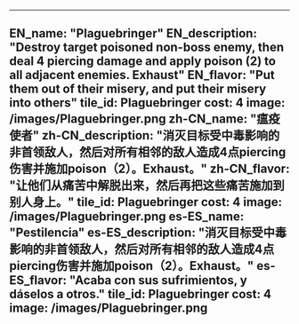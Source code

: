 ---

EN_name: "Plaguebringer"
EN_description: "Destroy target poisoned non-boss enemy, then deal 4 piercing damage and apply poison (2) to all adjacent enemies. Exhaust"
EN_flavor: "Put them out of their misery, and put their misery into others"
tile_id: Plaguebringer
cost: 4
image: /images/Plaguebringer.png
zh-CN_name: "瘟疫使者"
zh-CN_description: "消灭目标受中毒影响的非首领敌人，然后对所有相邻的敌人造成4点piercing伤害并施加poison（2）。Exhaust。"
zh-CN_flavor: "让他们从痛苦中解脱出来，然后再把这些痛苦施加到别人身上。"
tile_id: Plaguebringer
cost: 4
image: /images/Plaguebringer.png
es-ES_name: "Pestilencia"
es-ES_description: "消灭目标受中毒影响的非首领敌人，然后对所有相邻的敌人造成4点piercing伤害并施加poison（2）。Exhaust。"
es-ES_flavor: "Acaba con sus sufrimientos, y dáselos a otros."
tile_id: Plaguebringer
cost: 4
image: /images/Plaguebringer.png
---